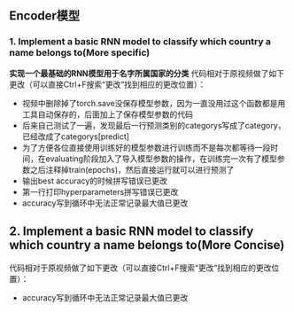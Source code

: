 ## Encoder模型

### 1. Implement a basic RNN model to classify which country a name belongs to(More specific)

**实现一个最基础的RNN模型用于名字所属国家的分类**
代码相对于原视频做了如下更改（可以直接Ctrl+F搜索“更改”找到相应的更改位置）：

- 视频中删除掉了torch.save没保存模型参数，因为一直没用过这个函数都是用工具自动保存的，后面加上了保存模型参数的代码
- 后来自己测试了一遍，发现最后一行预测类别的categorys写成了category，已经改成了categorys[predict]
- 为了方便各位直接使用训练好的模型参数进行训练而不是每次都等待一段时间，在evaluating阶段加入了导入模型参数的操作，在训练完一次有了模型参数之后注释掉train(epochs)，然后直接运行就可以进行预测了
- 输出best accuracy的时候拼写错误已更改
- 第一行打印hyperparameters拼写错误已更改
- accuracy写到循环中无法正常记录最大值已更改

## 2. Implement a basic RNN model to classify which country a name belongs to(More Concise)
代码相对于原视频做了如下更改（可以直接Ctrl+F搜索“更改”找到相应的更改位置）：

- accuracy写到循环中无法正常记录最大值已更改